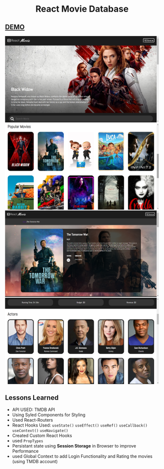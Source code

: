 <h1 align=center>React Movie Database</h1>

## [DEMO](https://react-movie-app-project.netlify.app/)

![ss](./ss/ss1.png)
![ss](./ss/ss2.png)
![ss](./ss/ss3.png)
![ss](./ss/ss4.png)

## Lessons Learned

- API USED: TMDB API
- Using Syled Components for Styling
- Used React-Routers
- React Hooks Used: `useState()` `useEffect()` `useRef()` `useCallback()` `useContext()` `useNavigate()`
- Created Custom React Hooks
- used `PropTypes`
- Persistant state using **Session Storage** in Browser to improve Performance
- used Global Context to add Login Functionality and Rating the movies (using TMDB account)
